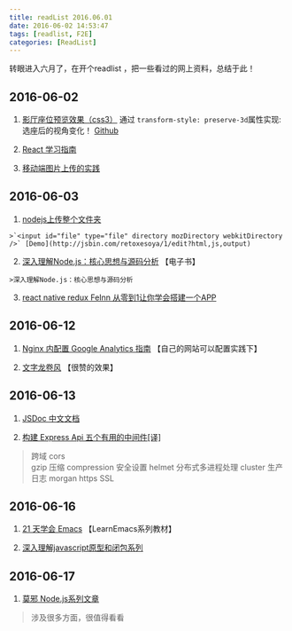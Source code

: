 ```yaml
---
title: readList 2016.06.01
date: 2016-06-02 14:53:47
tags: [readlist, F2E]
categories: [ReadList]
---
```


转眼进入六月了，在开个readlist ，把一些看过的网上资料，总结于此！

<!-- more -->

## 2016-06-02 

  1. [影厅座位预览效果（css3）](http://www.jcodecraeer.com/a/qianduankaifa/css3/2016/0602/4322.html) 通过 `transform-style: preserve-3d`属性实现:选座后的视角变化！  [Github](https://github.com/codrops/SeatPreview)

  2. [React 学习指南](http://guoyongfeng.github.io/idoc/html/React%E8%AF%BE%E7%A8%8B%E4%B8%93%E9%A2%98/React%E5%AD%A6%E4%B9%A0%E6%8C%87%E5%8D%97.html)

  3. [移动端图片上传的实践](http://qiutc.me/post/uploading-image-file-in-mobile-fe.html)

## 2016-06-03

  1. [nodejs上传整个文件夹](https://cnodejs.org/topic/574e9e856e66e53930827697)

    >`<input id="file" type="file" directory mozDirectory webkitDirectory />` [Demo](http://jsbin.com/retoxesoya/1/edit?html,js,output)

  2. [深入理解Node.js：核心思想与源码分析](https://yjhjstz.gitbooks.io/deep-into-node/content/) 【电子书】

    >深入理解Node.js：核心思想与源码分析

  3. [react native redux FeInn 从零到1让你学会搭建一个APP](https://github.com/febobo/react-native-redux-FeInn)


## 2016-06-12 

  1. [N​gi​n​x 内配置 G​o​o​g​l​e A​nal​y​ti​c​s 指南](https://darknode.in/network/nginx-google-analytics/) 【自己的网站可以配置实践下】

  2. [文字龙卷风](http://www.w3cfuns.com/notes/26894/65fd1b670c97595cc23f3a7416d11cc5.html) 【很赞的效果】

## 2016-06-13

  1. [JSDoc 中文文档](http://www.css88.com/doc/jsdoc/index.html)

  2. [构建 Express Api 五个有用的中间件[译]](https://fe.ele.me/gou-jian-express-api-wu-ge-you-yong-de-zhong-jian-jian/?f=tt) 

  > 跨域 cors  
    gzip 压缩 compression 
    安全设置 helmet 
    分布式多进程处理 cluster
    生产日志 morgan
    https SSL

## 2016-06-16

  1. [21 天学会 Emacs](https://zilongshanren.com/LearnEmacs/) 【LearnEmacs系列教材】

  2. [深入理解javascript原型和闭包系列](http://www.cnblogs.com/wangfupeng1988/p/4001284.html)

## 2016-06-17

  1. [莫邪 Node.js系列文章](http://www.moye.me/nodejs_articles/) 
  > 涉及很多方面，很值得看看